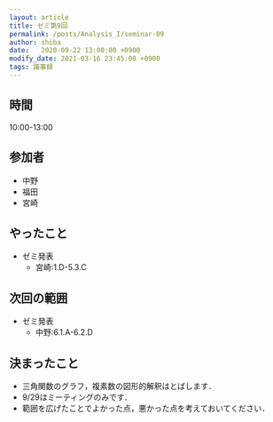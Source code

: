 ```yaml
---
layout: article
title: ゼミ第9回
permalink: /posts/Analysis_I/seminar-09
author: shiba
date:   2020-09-22 13:00:00 +0900
modify_date: 2021-03-16 23:45:00 +0900
tags: 議事録
---
```


## 時間

10:00-13:00

## 参加者

- 中野
- 福田
- 宮崎

## やったこと

- ゼミ発表
  - 宮崎:1.D-5.3.C

## 次回の範囲

- ゼミ発表
  - 中野:6.1.A-6.2.D

## 決まったこと

- 三角関数のグラフ，複素数の図形的解釈はとばします．
- 9/29はミーティングのみです．
- 範囲を広げたことでよかった点，悪かった点を考えておいてください．
